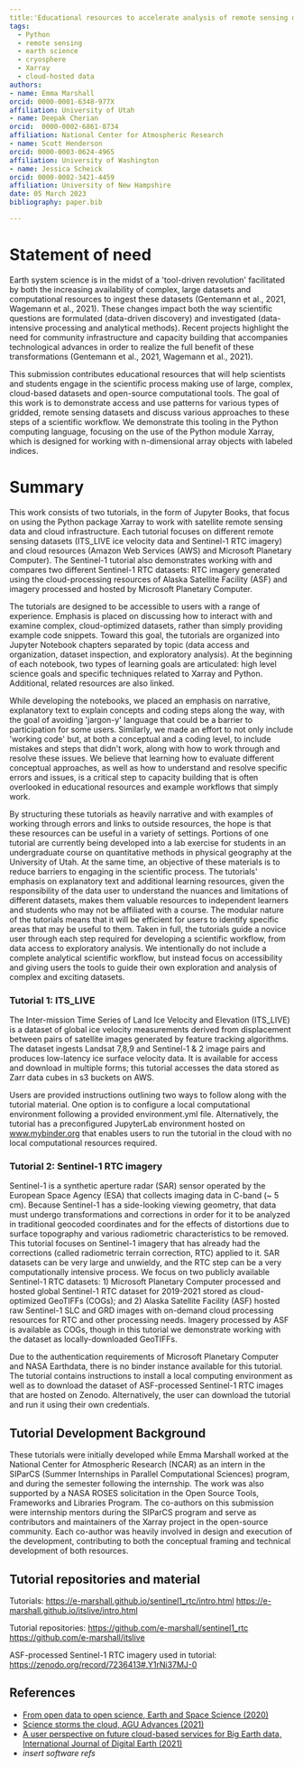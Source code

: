 ```yaml
---
title:'Educational resources to accelerate analysis of remote sensing data using cloud resources with Xarray'
tags:
  - Python
  - remote sensing
  - earth science
  - cryosphere
  - Xarray
  - cloud-hosted data
authors:
- name: Emma Marshall
orcid: 0000-0001-6348-977X
affiliation: University of Utah
- name: Deepak Cherian
orcid:  0000-0002-6861-8734 
affiliation: National Center for Atmospheric Research
- name: Scott Henderson
orcid: 0000-0003-0624-4965
affiliation: University of Washington
- name: Jessica Scheick
orcid: 0000-0002-3421-4459
affiliation: University of New Hampshire
date: 05 March 2023
bibliography: paper.bib 

---
```


# Statement of need

Earth system science is in the midst of a 'tool-driven revolution' facilitated by both the increasing availability of complex, large datasets and computational resources to ingest these datasets (Gentemann et al., 2021, Wagemann et al., 2021). These changes impact both the way scientific questions are formulated (data-driven discovery) and investigated (data-intensive processing and analytical methods). Recent projects highlight the need for community infrastructure and capacity building that accompanies technological advances in order to realize the full benefit of these transformations (Gentemann et al., 2021, Wagemann et al., 2021).

This submission contributes educational resources that will help scientists and students engage in the scientific process making use of large, complex, cloud-based datasets and open-source computational tools. The goal of this work is to demonstrate access and use patterns for various types of gridded, remote sensing datasets and discuss various approaches to these steps of a scientific workflow. We demonstrate this tooling in the Python computing language, focusing on the use of the Python module Xarray, which is designed for working with n-dimensional array objects with labeled indices.

# Summary

This work consists of two tutorials, in the form of Jupyter Books, that focus on using the Python package Xarray to work with satellite remote sensing data and cloud infrastructure. Each tutorial focuses on different remote sensing datasets (ITS_LIVE ice velocity data and Sentinel-1 RTC imagery) and cloud resources (Amazon Web Services (AWS) and Microsoft Planetary Computer). The Sentinel-1 tutorial also demonstrates working with and compares two different Sentinel-1 RTC datasets: RTC imagery generated using the cloud-processing resources of Alaska Satellite Facility (ASF) and imagery processed and hosted by Microsoft Planetary Computer.

The tutorials are designed to be accessible to users with a range of experience. Emphasis is placed on discussing how to interact with and examine complex, cloud-optimized datasets, rather than simply providing example code snippets. Toward this goal, the tutorials are organized into Jupyter Notebook chapters separated by topic (data access and organization, dataset inspection, and exploratory analysis). At the beginning of each notebook, two types of learning goals are articulated: high level science goals and specific techniques related to Xarray and Python. Additional, related resources are also linked.

While developing the notebooks, we placed an emphasis on narrative, explanatory text to explain concepts and coding steps along the way, with the goal of avoiding 'jargon-y' language that could be a barrier to participation for some users. Similarly, we made an effort to not only include 'working code' but, at both a conceptual and a coding level, to include mistakes and steps that didn't work, along with how to work through and resolve these issues. We believe that learning how to evaluate different conceptual approaches, as well as how to understand and resolve specific errors and issues, is a critical step to capacity building that is often overlooked in educational resources and example workflows that simply work.

By structuring these tutorials as heavily narrative and with examples of working through errors and links to outside resources, the hope is that these resources can be useful in a variety of settings. Portions of one tutorial are currently being developed into a lab exercise for students in an undergraduate course on quantitative methods in physical geography at the University of Utah. At the same time, an objective of these materials is to reduce barriers to engaging in the scientific process. The tutorials' emphasis on explanatory text and additional learning resources, given the responsibility of the data user to understand the nuances and limitations of different datasets, makes them valuable resources to independent learners and students who may not be affiliated with a course. The modular nature of the tutorials means that it will be efficient for users to identify specific areas that may be useful to them. Taken in full, the tutorials guide a novice user through each step required for developing a scientific workflow, from data access to exploratory analysis. We intentionally do not include a complete analytical scientific workflow, but instead focus on accessibility and giving users the tools to guide their own exploration and analysis of complex and exciting datasets.

### Tutorial 1: ITS_LIVE

The Inter-mission Time Series of Land Ice Velocity and Elevation (ITS_LIVE) is a dataset of global ice velocity measurements derived from displacement between pairs of satellite images generated by feature tracking algorithms. The dataset ingests Landsat 7,8,9 and Sentinel-1 & 2 image pairs and produces low-latency ice surface velocity data. It is available for access and download in multiple forms; this tutorial accesses the data stored as Zarr data cubes in s3 buckets on AWS.

Users are provided instructions outlining two ways to follow along with the tutorial material. One option is to configure a local computational environment following a provided environment.yml file. Alternatively, the tutorial has a preconfigured JupyterLab environment hosted on www.mybinder.org that enables users to run the tutorial in the cloud with no local computational resources required. 

### Tutorial 2: Sentinel-1 RTC imagery

Sentinel-1 is a synthetic aperture radar (SAR) sensor operated by the European Space Agency (ESA) that collects imaging data in C-band (~ 5 cm). Because Sentinel-1 has a side-looking viewing geometry, that data must undergo transformations and corrections in order for it to be analyzed in traditional geocoded coordinates and for the effects of distortions due to surface topography and various radiometric characteristics to be removed. This tutorial focuses on Sentinel-1 imagery that has already had the corrections (called radiometric terrain correction, RTC) applied to it. SAR datasets can be very large and unwieldy, and the RTC step can be a very computationally intensive process. We focus on two publicly available Sentinel-1 RTC datasets: 1) Microsoft Planetary Computer processed and hosted global Sentinel-1 RTC dataset for 2019-2021 stored as cloud-optimized GeoTIFFs (COGs); and 2) Alaska Satellite Facility (ASF) hosted raw Sentinel-1 SLC and GRD images with on-demand cloud processing resources for RTC and other processing needs. Imagery processed by ASF is available as COGs, though in this tutorial we demonstrate working with the dataset as locally-downloaded GeoTIFFs. 

Due to the authentication requirements of Microsoft Planetary Computer and NASA Earthdata, there is no binder instance available for this tutorial. The tutorial contains instructions to install a local computing environment as well as to download the dataset of ASF-processed Sentinel-1 RTC images that are hosted on Zenodo. Alternatively, the user can download the tutorial and run it using their own credentials.

## Tutorial Development Background

These tutorials were initially developed while Emma Marshall worked at the National Center for Atmospheric Research (NCAR) as an intern in the SIParCS (Summer Internships in Parallel Computational Sciences) program, and during the semester following the internship. The work was also supported by a NASA ROSES solicitation in the Open Source Tools, Frameworks and Libraries Program. The co-authors on this submission were internship mentors during the SIParCS program and serve as contributors and maintainers of the Xarray project in the open-source community. Each co-author was heavily involved in design and execution of the development, contributing to both the conceptual framing and technical development of both resources. 

## Tutorial repositories and material

Tutorials:
https://e-marshall.github.io/sentinel1_rtc/intro.html
https://e-marshall.github.io/itslive/intro.html 

Tutorial repositories:
https://github.com/e-marshall/sentinel1_rtc
https://github.com/e-marshall/itslive

ASF-processed Sentinel-1 RTC imagery used in tutorial: https://zenodo.org/record/7236413#.Y1rNi37MJ-0 

## References

- [From open data to open science, Earth and Space Science (2020)](https://agupubs.onlinelibrary.wiley.com/doi/epdf/10.1029/2020EA001562)
- [Science storms the cloud, AGU Advances (2021)](https://agupubs.onlinelibrary.wiley.com/doi/full/10.1029/2020AV000354)
- [A user perspective on future cloud-based services for Big Earth data, International Journal of Digital Earth (2021)](https://www.tandfonline.com/doi/full/10.1080/17538947.2021.1982031)
- *insert software refs*


